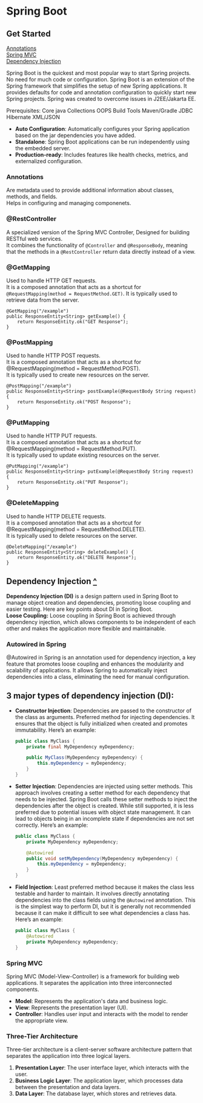 # Spring Boot

## Get Started

[Annotations](#annotations)  
[Spring MVC](#spring-mvc)  
[Dependency Injection](#dependency-injection)

Spring Boot is the quickest and most popular way to start Spring projects.  
No need for much code or configuration.
Spring Boot is an extension of the Spring framework that simplifies the setup of new Spring applications. It provides defaults for code and annotation configuration to quickly start new Spring projects.
Spring was created to overcome issues in J2EE/Jakarta EE.

Prerequisites:
Core java
Collections
OOPS
Build Tools Maven/Gradle
JDBC
Hibernate
XML/JSON

- **Auto Configuration**: Automatically configures your Spring application based on the jar dependencies you have added.
- **Standalone**: Spring Boot applications can be run independently using the embedded server.
- **Production-ready**: Includes features like health checks, metrics, and externalized configuration.

### Annotations

Are metadata used to provide additional information about classes, methods, and fields.  
Helps in configuring and managing componenets.

### @RestController

A specialized version of the Spring MVC Controller, Designed for building RESTful web services.  
It combines the functionality of `@Controller` and `@ResponseBody`, meaning that the methods in a `@RestController` return data directly instead of a view.

### @GetMapping

Used to handle HTTP GET requests.  
It is a composed annotation that acts as a shortcut for `@RequestMapping(method = RequestMethod.GET)`.
It is typically used to retrieve data from the server.

```
@GetMapping("/example")
public ResponseEntity<String> getExample() {
    return ResponseEntity.ok("GET Response");
}
```

### @PostMapping

Used to handle HTTP POST requests.  
It is a composed annotation that acts as a shortcut for @RequestMapping(method = RequestMethod.POST).  
It is typically used to create new resources on the server.

```
@PostMapping("/example")
public ResponseEntity<String> postExample(@RequestBody String request) {
    return ResponseEntity.ok("POST Response");
}
```

### @PutMapping

Used to handle HTTP PUT requests.  
It is a composed annotation that acts as a shortcut for @RequestMapping(method = RequestMethod.PUT).  
It is typically used to update existing resources on the server.

```
@PutMapping("/example")
public ResponseEntity<String> putExample(@RequestBody String request) {
    return ResponseEntity.ok("PUT Response");
}
```

### @DeleteMapping

Used to handle HTTP DELETE requests.  
It is a composed annotation that acts as a shortcut for @RequestMapping(method = RequestMethod.DELETE).  
It is typically used to delete resources on the server.

```
@DeleteMapping("/example")
public ResponseEntity<String> deleteExample() {
    return ResponseEntity.ok("DELETE Response");
}
```

## Dependency Injection [^](#get-started)

**Dependency Injection (DI)** is a design pattern used in Spring Boot to manage object creation and dependencies, promoting loose coupling and easier testing. Here are key points about DI in Spring Boot.  
**Loose Coupling:** Loose coupling in Spring Boot is achieved through dependency injection, which allows components to be independent of each other and makes the application more flexible and maintainable.

### **Autowired in Spring**

@Autowired in Spring is an annotation used for dependency injection, a key feature that promotes loose coupling and enhances the modularity and scalability of applications. It allows Spring to automatically inject dependencies into a class, eliminating the need for manual configuration.

## 3 major types of dependency injection (DI):

- **Constructor Injection**: Dependencies are passed to the constructor of the class as arguments. Preferred method for injecting dependencies. It ensures that the object is fully initialized when created and promotes immutability. Here’s an example:
  ```java
  public class MyClass {
      private final MyDependency myDependency;

      public MyClass(MyDependency myDependency) {
          this.myDependency = myDependency;
      }
  }

  ```
- **Setter Injection**: Dependencies are injected using setter methods. This approach involves creating a setter method for each dependency that needs to be injected. Spring Boot calls these setter methods to inject the dependencies after the object is created. While still supported, it is less preferred due to potential issues with object state management. It can lead to objects being in an incomplete state if dependencies are not set correctly. Here’s an example:
  ```java
  public class MyClass {
      private MyDependency myDependency;

      @Autowired
      public void setMyDependency(MyDependency myDependency) {
          this.myDependency = myDependency;
      }
  }

  ```
- **Field Injection**: Least preferred method because it makes the class less testable and harder to maintain. It involves directly annotating dependencies into the class fields using the `@Autowired` annotation. This is the simplest way to perform DI, but it is generally not recommended because it can make it difficult to see what dependencies a class has. Here’s an example:
  ```java
  public class MyClass {
      @Autowired
      private MyDependency myDependency;
  }

  ```
  
### Spring MVC

Spring MVC (Model-View-Controller) is a framework for building web applications. It separates the application into three interconnected components.

- **Model**: Represents the application's data and business logic.
- **View**: Represents the presentation layer (UI).
- **Controller**: Handles user input and interacts with the model to render the appropriate view.

### Three-Tier Architecture

Three-tier architecture is a client-server software architecture pattern that separates the application into three logical layers.

1. **Presentation Layer**: The user interface layer, which interacts with the user.
2. **Business Logic Layer**: The application layer, which processes data between the presentation and data layers.
3. **Data Layer**: The database layer, which stores and retrieves data.
